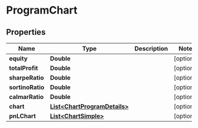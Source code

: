 
# ProgramChart

## Properties
Name | Type | Description | Notes
------------ | ------------- | ------------- | -------------
**equity** | **Double** |  |  [optional]
**totalProfit** | **Double** |  |  [optional]
**sharpeRatio** | **Double** |  |  [optional]
**sortinoRatio** | **Double** |  |  [optional]
**calmarRatio** | **Double** |  |  [optional]
**chart** | [**List&lt;ChartProgramDetails&gt;**](ChartProgramDetails.md) |  |  [optional]
**pnLChart** | [**List&lt;ChartSimple&gt;**](ChartSimple.md) |  |  [optional]



